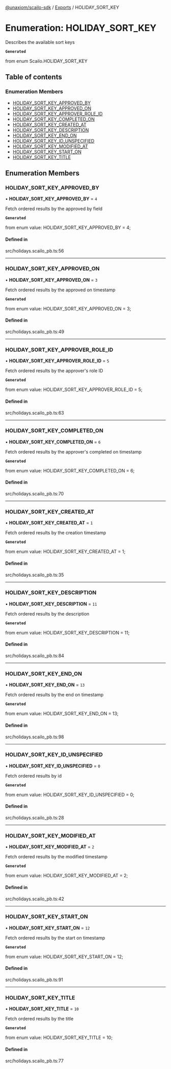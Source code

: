 [@unaxiom/scailo-sdk](../README.md) / [Exports](../modules.md) / HOLIDAY\_SORT\_KEY

# Enumeration: HOLIDAY\_SORT\_KEY

Describes the available sort keys

**`Generated`**

from enum Scailo.HOLIDAY_SORT_KEY

## Table of contents

### Enumeration Members

- [HOLIDAY\_SORT\_KEY\_APPROVED\_BY](HOLIDAY_SORT_KEY.md#holiday_sort_key_approved_by)
- [HOLIDAY\_SORT\_KEY\_APPROVED\_ON](HOLIDAY_SORT_KEY.md#holiday_sort_key_approved_on)
- [HOLIDAY\_SORT\_KEY\_APPROVER\_ROLE\_ID](HOLIDAY_SORT_KEY.md#holiday_sort_key_approver_role_id)
- [HOLIDAY\_SORT\_KEY\_COMPLETED\_ON](HOLIDAY_SORT_KEY.md#holiday_sort_key_completed_on)
- [HOLIDAY\_SORT\_KEY\_CREATED\_AT](HOLIDAY_SORT_KEY.md#holiday_sort_key_created_at)
- [HOLIDAY\_SORT\_KEY\_DESCRIPTION](HOLIDAY_SORT_KEY.md#holiday_sort_key_description)
- [HOLIDAY\_SORT\_KEY\_END\_ON](HOLIDAY_SORT_KEY.md#holiday_sort_key_end_on)
- [HOLIDAY\_SORT\_KEY\_ID\_UNSPECIFIED](HOLIDAY_SORT_KEY.md#holiday_sort_key_id_unspecified)
- [HOLIDAY\_SORT\_KEY\_MODIFIED\_AT](HOLIDAY_SORT_KEY.md#holiday_sort_key_modified_at)
- [HOLIDAY\_SORT\_KEY\_START\_ON](HOLIDAY_SORT_KEY.md#holiday_sort_key_start_on)
- [HOLIDAY\_SORT\_KEY\_TITLE](HOLIDAY_SORT_KEY.md#holiday_sort_key_title)

## Enumeration Members

### HOLIDAY\_SORT\_KEY\_APPROVED\_BY

• **HOLIDAY\_SORT\_KEY\_APPROVED\_BY** = ``4``

Fetch ordered results by the approved by field

**`Generated`**

from enum value: HOLIDAY_SORT_KEY_APPROVED_BY = 4;

#### Defined in

src/holidays.scailo_pb.ts:56

___

### HOLIDAY\_SORT\_KEY\_APPROVED\_ON

• **HOLIDAY\_SORT\_KEY\_APPROVED\_ON** = ``3``

Fetch ordered results by the approved on timestamp

**`Generated`**

from enum value: HOLIDAY_SORT_KEY_APPROVED_ON = 3;

#### Defined in

src/holidays.scailo_pb.ts:49

___

### HOLIDAY\_SORT\_KEY\_APPROVER\_ROLE\_ID

• **HOLIDAY\_SORT\_KEY\_APPROVER\_ROLE\_ID** = ``5``

Fetch ordered results by the approver's role ID

**`Generated`**

from enum value: HOLIDAY_SORT_KEY_APPROVER_ROLE_ID = 5;

#### Defined in

src/holidays.scailo_pb.ts:63

___

### HOLIDAY\_SORT\_KEY\_COMPLETED\_ON

• **HOLIDAY\_SORT\_KEY\_COMPLETED\_ON** = ``6``

Fetch ordered results by the approver's completed on timestamp

**`Generated`**

from enum value: HOLIDAY_SORT_KEY_COMPLETED_ON = 6;

#### Defined in

src/holidays.scailo_pb.ts:70

___

### HOLIDAY\_SORT\_KEY\_CREATED\_AT

• **HOLIDAY\_SORT\_KEY\_CREATED\_AT** = ``1``

Fetch ordered results by the creation timestamp

**`Generated`**

from enum value: HOLIDAY_SORT_KEY_CREATED_AT = 1;

#### Defined in

src/holidays.scailo_pb.ts:35

___

### HOLIDAY\_SORT\_KEY\_DESCRIPTION

• **HOLIDAY\_SORT\_KEY\_DESCRIPTION** = ``11``

Fetch ordered results by the description

**`Generated`**

from enum value: HOLIDAY_SORT_KEY_DESCRIPTION = 11;

#### Defined in

src/holidays.scailo_pb.ts:84

___

### HOLIDAY\_SORT\_KEY\_END\_ON

• **HOLIDAY\_SORT\_KEY\_END\_ON** = ``13``

Fetch ordered results by the end on timestamp

**`Generated`**

from enum value: HOLIDAY_SORT_KEY_END_ON = 13;

#### Defined in

src/holidays.scailo_pb.ts:98

___

### HOLIDAY\_SORT\_KEY\_ID\_UNSPECIFIED

• **HOLIDAY\_SORT\_KEY\_ID\_UNSPECIFIED** = ``0``

Fetch ordered results by id

**`Generated`**

from enum value: HOLIDAY_SORT_KEY_ID_UNSPECIFIED = 0;

#### Defined in

src/holidays.scailo_pb.ts:28

___

### HOLIDAY\_SORT\_KEY\_MODIFIED\_AT

• **HOLIDAY\_SORT\_KEY\_MODIFIED\_AT** = ``2``

Fetch ordered results by the modified timestamp

**`Generated`**

from enum value: HOLIDAY_SORT_KEY_MODIFIED_AT = 2;

#### Defined in

src/holidays.scailo_pb.ts:42

___

### HOLIDAY\_SORT\_KEY\_START\_ON

• **HOLIDAY\_SORT\_KEY\_START\_ON** = ``12``

Fetch ordered results by the start on timestamp

**`Generated`**

from enum value: HOLIDAY_SORT_KEY_START_ON = 12;

#### Defined in

src/holidays.scailo_pb.ts:91

___

### HOLIDAY\_SORT\_KEY\_TITLE

• **HOLIDAY\_SORT\_KEY\_TITLE** = ``10``

Fetch ordered results by the title

**`Generated`**

from enum value: HOLIDAY_SORT_KEY_TITLE = 10;

#### Defined in

src/holidays.scailo_pb.ts:77
